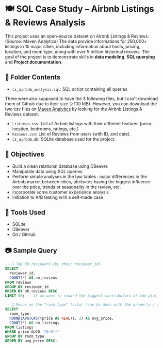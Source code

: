 # 🍽️ SQL Case Study – Airbnb Listings & Reviews Analysis

This project uses an open-source dataset on Airbnb Listings & Reviews. (Source: Maven Analytics)
The data provide informations for 250,000+ listings in 10 major cities, including information about hosts, pricing, location, and room type, along with over 5 million historical reviews.
The goal of the project is to demonstrate skills in **data modeling**, **SQL querying** and **Project documentation**.


## 📂 Folder Contents

- `cs_airbnb_analysis.sql`: SQL script containing all queries.

There were also supposed to have the 3 following files, but I can't download them of Github due to their size (>100 MB). However, you can download the two csv files on [Maven Analytics](https://mavenanalytics.io/data-playground) by looking for the Airbnb Listings & Reviews dataset. 
- `Listings.csv`: List of Airbnb listings with their different features (price, location, bedrooms, ratings, etc.)
- `Reviews.csv`: List of Reviews from users (with ID, and date).
- `cs_airbnb.db`: SQLite database used for the project.

## 📌 Objectives

- Build a clean relational database using DBeaver.
- Manipulate data using SQL queries.
- Perform simple analyses in the two tables : major differences in the Airbnb market between cities, attributes having the biggest influence over the price, trends or seasonality in the review, etc.
- Incorporate some customer experience analysis
- Initiation to A/B testing with a self-made case

## 🧠 Tools Used

- SQLite  
- DBeaver  
- Git / GitHub

## 📷 Sample Query

```sql
-- 🔹 Top 50 reviewers (by their reviewer_id) 
SELECT 
  reviewer_id,
  COUNT(*) AS nb_reviews
FROM reviews
GROUP BY reviewer_id
ORDER BY nb_reviews DESC
LIMIT 50; -- if we want to reward the biggest contributors of the platform

-- 🔹 Focus on the "room_type" factor (can be done with the property / accomodates / bedrooms fields as well)
SELECT 
  room_type,
  ROUND(AVG(CAST(price AS REAL)), 2) AS avg_price,
  COUNT(*) AS nb_listings
FROM listings
WHERE price GLOB '[0-9]*'
GROUP BY room_type
ORDER BY avg_price DESC;
